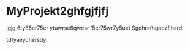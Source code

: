 # MyProjekt2ghfgjfjfj

jgjg
6ty85er75er
ytuwrse6qwesr
'5er75wr7y5uet
Sgdhrsfhgadzfjhsrd

tdfyaeydhersdy
